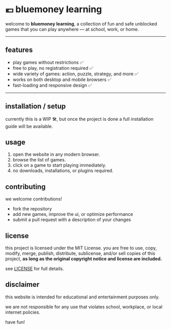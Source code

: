 
# 💶 bluemoney learning

welcome to **bluemoney learning**, a collection of fun and safe unblocked games that you can play anywhere — at school, work, or home.

---

## features
- play games without restrictions ✅
- free to play, no registration required ✅
- wide variety of games: action, puzzle, strategy, and more ✅
- works on both desktop and mobile browsers ✅
- fast-loading and responsive design ✅

---

## installation / setup
currently this is a WIP 🛠️, but once the project is done a full installation guide will be available.

## usage
1. open the website in any modern browser.
2. browse the list of games.
3. click on a game to start playing immediately.
4. no downloads, installations, or plugins required.

## contributing
we welcome contributions!
- fork the repository
- add new games, improve the ui, or optimize performance
- submit a pull request with a description of your changes

## license
this project is licensed under the MIT License.
you are free to use, copy, modify, merge, publish, distribute, sublicense, and/or sell copies of this project, **as long as the original copyright notice and license are included.**

see [LICENSE](https://mit-license.org/) for full details.

## disclaimer
this website is intended for educational and entertainment purposes only.

we are not responsible for any use that violates school, workplace, or local internet policies.

have fun!
